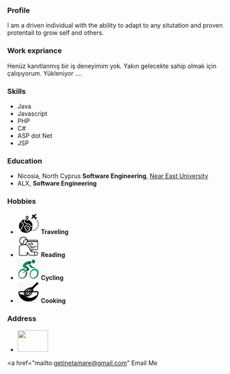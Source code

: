 ### Profile
I am a driven individual with the ability to adapt to any situtation and proven protentail to grow self and others.
### Work expriance
Henüz kanıtlanmış bir iş deneyimim yok. Yakın gelecekte sahip olmak için çalışıyorum.
Yükleniyor ....
### Skills
- Java
- Javascript
- PHP
- C#
- ASP dot Net
- JSP
### Education
- Nicosia, North Cyprus **Software Engineering**, [Near East University](https://www.neu.edu.tr)
- ALX, **Software Engineering**
### Hobbies
- <img src="traveling.png" height="50" width="50" /> **Traveling**
- <img src="reading.png"  height="50" width="50"/> **Reading**
- <img src="cyclining.jpg" height="50" width="50" /> **Cycling**
- <img src="cooking.png" height="50" width="50" /> **Cooking**
### Address
- <img src="https://1000logos.net/wp-content/uploads/2021/05/Gmail-logo.png" height="50" width="70"/>
<a href="mailto:getinetamare@gmail.com" Email Me</a>

